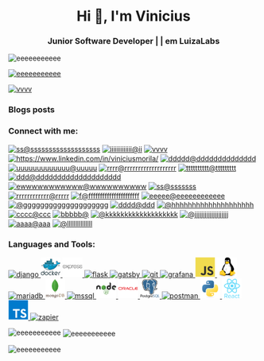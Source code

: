 <h1 align="center">Hi 👋, I'm Vinicius</h1>
<h3 align="center">Junior Software Developer | | em LuizaLabs</h3>

<p align="left"> <img src="https://komarev.com/ghpvc/?username=eeeeeeeeeee&label=Profile%20views&color=0e75b6&style=flat" alt="eeeeeeeeeee" /> </p>

<p align="left"> <a href="https://github.com/ryo-ma/github-profile-trophy"><img src="https://github-profile-trophy.vercel.app/?username=eeeeeeeeeee" alt="eeeeeeeeeee" /></a> </p>

<p align="left"> <a href="https://twitter.com/vvvv" target="blank"><img src="https://img.shields.io/twitter/follow/vvvv?logo=twitter&style=for-the-badge" alt="vvvv" /></a> </p>

### Blogs posts
<!-- BLOG-POST-LIST:START -->
<!-- BLOG-POST-LIST:END -->

<h3 align="left">Connect with me:</h3>
<p align="left">
<a href="https://codepen.io/ss@sssssssssssssssssss" target="blank"><img align="center" src="https://raw.githubusercontent.com/rahuldkjain/github-profile-readme-generator/master/src/images/icons/Social/codepen.svg" alt="ss@sssssssssssssssssss" height="30" width="40" /></a>
<a href="https://dev.to/iiiiiiiiiiiii@ii" target="blank"><img align="center" src="https://raw.githubusercontent.com/rahuldkjain/github-profile-readme-generator/master/src/images/icons/Social/devto.svg" alt="iiiiiiiiiiiii@ii" height="30" width="40" /></a>
<a href="https://twitter.com/vvvv" target="blank"><img align="center" src="https://raw.githubusercontent.com/rahuldkjain/github-profile-readme-generator/master/src/images/icons/Social/twitter.svg" alt="vvvv" height="30" width="40" /></a>
<a href="https://linkedin.com/in/https://www.linkedin.com/in/viniciusmorila/" target="blank"><img align="center" src="https://raw.githubusercontent.com/rahuldkjain/github-profile-readme-generator/master/src/images/icons/Social/linked-in-alt.svg" alt="https://www.linkedin.com/in/viniciusmorila/" height="30" width="40" /></a>
<a href="https://stackoverflow.com/users/ddddd@dddddddddddddd" target="blank"><img align="center" src="https://raw.githubusercontent.com/rahuldkjain/github-profile-readme-generator/master/src/images/icons/Social/stack-overflow.svg" alt="ddddd@dddddddddddddd" height="30" width="40" /></a>
<a href="https://codesandbox.com/uuuuuuuuuuuuu@uuuuu" target="blank"><img align="center" src="https://raw.githubusercontent.com/rahuldkjain/github-profile-readme-generator/master/src/images/icons/Social/codesandbox.svg" alt="uuuuuuuuuuuuu@uuuuu" height="30" width="40" /></a>
<a href="https://kaggle.com/rrrr@rrrrrrrrrrrrrrrrrrr" target="blank"><img align="center" src="https://raw.githubusercontent.com/rahuldkjain/github-profile-readme-generator/master/src/images/icons/Social/kaggle.svg" alt="rrrr@rrrrrrrrrrrrrrrrrrr" height="30" width="40" /></a>
<a href="https://fb.com/tttttttttt@ttttttttt" target="blank"><img align="center" src="https://raw.githubusercontent.com/rahuldkjain/github-profile-readme-generator/master/src/images/icons/Social/facebook.svg" alt="tttttttttt@ttttttttt" height="30" width="40" /></a>
<a href="https://instagram.com/ddd@dddddddddddddddddddd" target="blank"><img align="center" src="https://raw.githubusercontent.com/rahuldkjain/github-profile-readme-generator/master/src/images/icons/Social/instagram.svg" alt="ddd@dddddddddddddddddddd" height="30" width="40" /></a>
<a href="https://dribbble.com/ewwwwwwwwwww@wwwwwwwwww" target="blank"><img align="center" src="https://raw.githubusercontent.com/rahuldkjain/github-profile-readme-generator/master/src/images/icons/Social/dribbble.svg" alt="ewwwwwwwwwww@wwwwwwwwww" height="30" width="40" /></a>
<a href="https://www.behance.net/ss@sssssss" target="blank"><img align="center" src="https://raw.githubusercontent.com/rahuldkjain/github-profile-readme-generator/master/src/images/icons/Social/behance.svg" alt="ss@sssssss" height="30" width="40" /></a>
<a href="https://hashnode.com/rrrrrrrrrrrr@rrrrr" target="blank"><img align="center" src="https://raw.githubusercontent.com/rahuldkjain/github-profile-readme-generator/master/src/images/icons/Social/hashnode.svg" alt="rrrrrrrrrrrr@rrrrr" height="30" width="40" /></a>
<a href="https://medium.com/f@ffffffffffffffffffffff" target="blank"><img align="center" src="https://raw.githubusercontent.com/rahuldkjain/github-profile-readme-generator/master/src/images/icons/Social/medium.svg" alt="f@ffffffffffffffffffffff" height="30" width="40" /></a>
<a href="https://www.youtube.com/c/eeeee@eeeeeeeeeeee" target="blank"><img align="center" src="https://raw.githubusercontent.com/rahuldkjain/github-profile-readme-generator/master/src/images/icons/Social/youtube.svg" alt="eeeee@eeeeeeeeeeee" height="30" width="40" /></a>
<a href="https://www.codechef.com/users/@gggggggggggggggggggg" target="blank"><img align="center" src="https://cdn.jsdelivr.net/npm/simple-icons@3.1.0/icons/codechef.svg" alt="@gggggggggggggggggggg" height="30" width="40" /></a>
<a href="https://www.hackerrank.com/dddd@ddd" target="blank"><img align="center" src="https://raw.githubusercontent.com/rahuldkjain/github-profile-readme-generator/master/src/images/icons/Social/hackerrank.svg" alt="dddd@ddd" height="30" width="40" /></a>
<a href="https://codeforces.com/profile/@hhhhhhhhhhhhhhhhhhhh" target="blank"><img align="center" src="https://raw.githubusercontent.com/rahuldkjain/github-profile-readme-generator/master/src/images/icons/Social/codeforces.svg" alt="@hhhhhhhhhhhhhhhhhhhh" height="30" width="40" /></a>
<a href="https://www.leetcode.com/cccc@ccc" target="blank"><img align="center" src="https://raw.githubusercontent.com/rahuldkjain/github-profile-readme-generator/master/src/images/icons/Social/leet-code.svg" alt="cccc@ccc" height="30" width="40" /></a>
<a href="https://www.hackerearth.com/bbbbb@" target="blank"><img align="center" src="https://raw.githubusercontent.com/rahuldkjain/github-profile-readme-generator/master/src/images/icons/Social/hackerearth.svg" alt="bbbbb@" height="30" width="40" /></a>
<a href="https://auth.geeksforgeeks.org/user/@kkkkkkkkkkkkkkkkkkk" target="blank"><img align="center" src="https://raw.githubusercontent.com/rahuldkjain/github-profile-readme-generator/master/src/images/icons/Social/geeks-for-geeks.svg" alt="@kkkkkkkkkkkkkkkkkkk" height="30" width="40" /></a>
<a href="https://www.topcoder.com/members/@jjjjjjjjjjjjjjjjjjjj" target="blank"><img align="center" src="https://raw.githubusercontent.com/rahuldkjain/github-profile-readme-generator/master/src/images/icons/Social/topcoder.svg" alt="@jjjjjjjjjjjjjjjjjjjj" height="30" width="40" /></a>
<a href="https://discord.gg/aaaa@aaa" target="blank"><img align="center" src="https://raw.githubusercontent.com/rahuldkjain/github-profile-readme-generator/master/src/images/icons/Social/discord.svg" alt="aaaa@aaa" height="30" width="40" /></a>
<a href="/@lllllllllllllll" target="blank"><img align="center" src="https://raw.githubusercontent.com/rahuldkjain/github-profile-readme-generator/master/src/images/icons/Social/rss.svg" alt="@lllllllllllllll" height="30" width="40" /></a>
</p>

<h3 align="left">Languages and Tools:</h3>
<p align="left"> <a href="https://www.djangoproject.com/" target="_blank" rel="noreferrer"> <img src="https://cdn.worldvectorlogo.com/logos/django.svg" alt="django" width="40" height="40"/> </a> <a href="https://www.docker.com/" target="_blank" rel="noreferrer"> <img src="https://raw.githubusercontent.com/devicons/devicon/master/icons/docker/docker-original-wordmark.svg" alt="docker" width="40" height="40"/> </a> <a href="https://expressjs.com" target="_blank" rel="noreferrer"> <img src="https://raw.githubusercontent.com/devicons/devicon/master/icons/express/express-original-wordmark.svg" alt="express" width="40" height="40"/> </a> <a href="https://flask.palletsprojects.com/" target="_blank" rel="noreferrer"> <img src="https://www.vectorlogo.zone/logos/pocoo_flask/pocoo_flask-icon.svg" alt="flask" width="40" height="40"/> </a> <a href="https://www.gatsbyjs.com/" target="_blank" rel="noreferrer"> <img src="https://www.vectorlogo.zone/logos/gatsbyjs/gatsbyjs-icon.svg" alt="gatsby" width="40" height="40"/> </a> <a href="https://git-scm.com/" target="_blank" rel="noreferrer"> <img src="https://www.vectorlogo.zone/logos/git-scm/git-scm-icon.svg" alt="git" width="40" height="40"/> </a> <a href="https://grafana.com" target="_blank" rel="noreferrer"> <img src="https://www.vectorlogo.zone/logos/grafana/grafana-icon.svg" alt="grafana" width="40" height="40"/> </a> <a href="https://developer.mozilla.org/en-US/docs/Web/JavaScript" target="_blank" rel="noreferrer"> <img src="https://raw.githubusercontent.com/devicons/devicon/master/icons/javascript/javascript-original.svg" alt="javascript" width="40" height="40"/> </a> <a href="https://www.linux.org/" target="_blank" rel="noreferrer"> <img src="https://raw.githubusercontent.com/devicons/devicon/master/icons/linux/linux-original.svg" alt="linux" width="40" height="40"/> </a> <a href="https://mariadb.org/" target="_blank" rel="noreferrer"> <img src="https://www.vectorlogo.zone/logos/mariadb/mariadb-icon.svg" alt="mariadb" width="40" height="40"/> </a> <a href="https://www.mongodb.com/" target="_blank" rel="noreferrer"> <img src="https://raw.githubusercontent.com/devicons/devicon/master/icons/mongodb/mongodb-original-wordmark.svg" alt="mongodb" width="40" height="40"/> </a> <a href="https://www.microsoft.com/en-us/sql-server" target="_blank" rel="noreferrer"> <img src="https://www.svgrepo.com/show/303229/microsoft-sql-server-logo.svg" alt="mssql" width="40" height="40"/> </a> <a href="https://nodejs.org" target="_blank" rel="noreferrer"> <img src="https://raw.githubusercontent.com/devicons/devicon/master/icons/nodejs/nodejs-original-wordmark.svg" alt="nodejs" width="40" height="40"/> </a> <a href="https://www.oracle.com/" target="_blank" rel="noreferrer"> <img src="https://raw.githubusercontent.com/devicons/devicon/master/icons/oracle/oracle-original.svg" alt="oracle" width="40" height="40"/> </a> <a href="https://www.postgresql.org" target="_blank" rel="noreferrer"> <img src="https://raw.githubusercontent.com/devicons/devicon/master/icons/postgresql/postgresql-original-wordmark.svg" alt="postgresql" width="40" height="40"/> </a> <a href="https://postman.com" target="_blank" rel="noreferrer"> <img src="https://www.vectorlogo.zone/logos/getpostman/getpostman-icon.svg" alt="postman" width="40" height="40"/> </a> <a href="https://www.python.org" target="_blank" rel="noreferrer"> <img src="https://raw.githubusercontent.com/devicons/devicon/master/icons/python/python-original.svg" alt="python" width="40" height="40"/> </a> <a href="https://reactjs.org/" target="_blank" rel="noreferrer"> <img src="https://raw.githubusercontent.com/devicons/devicon/master/icons/react/react-original-wordmark.svg" alt="react" width="40" height="40"/> </a> <a href="https://www.typescriptlang.org/" target="_blank" rel="noreferrer"> <img src="https://raw.githubusercontent.com/devicons/devicon/master/icons/typescript/typescript-original.svg" alt="typescript" width="40" height="40"/> </a> <a href="https://zapier.com" target="_blank" rel="noreferrer"> <img src="https://www.vectorlogo.zone/logos/zapier/zapier-icon.svg" alt="zapier" width="40" height="40"/> </a> </p>

<p><img align="left" src="https://github-readme-stats.vercel.app/api/top-langs?username=eeeeeeeeeee&show_icons=true&locale=en&layout=compact" alt="eeeeeeeeeee" /></p>

<p>&nbsp;<img align="center" src="https://github-readme-stats.vercel.app/api?username=eeeeeeeeeee&show_icons=true&locale=en" alt="eeeeeeeeeee" /></p>

<p><img align="center" src="https://github-readme-streak-stats.herokuapp.com/?user=eeeeeeeeeee&" alt="eeeeeeeeeee" /></p>

<!--
**llMLTll/llMLTll** is a ✨ _special_ ✨ repository because its `README.md` (this file) appears on your GitHub profile.

Here are some ideas to get you started:

- 🔭 I’m currently working on ...
- 🌱 I’m currently learning ...
- 👯 I’m looking to collaborate on ...
- 🤔 I’m looking for help with ...
- 💬 Ask me about ...
- 📫 How to reach me: ...
- 😄 Pronouns: ...
- ⚡ Fun fact: ...
-->
